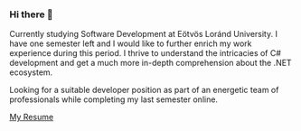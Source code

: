 ### Hi there 👋

Currently studying Software Development at Eötvös Loránd University. I have one semester
left and I would like to further enrich my work experience during this period. I thrive to
understand the intricacies of C# development and get a much more in-depth comprehension
about the .NET ecosystem.

Looking for a suitable developer position as part of an energetic team of professionals while
completing my last semester online.

[My Resume](https://adam-z-balatoni.github.io/resume/)

<!--
**adam-z-balatoni/adam-z-balatoni** is a ✨ _special_ ✨ repository because its `README.md` (this file) appears on your GitHub profile.

Here are some ideas to get you started:

- 🔭 I’m currently working on ...
- 🌱 I’m currently learning ...
- 👯 I’m looking to collaborate on ...
- 🤔 I’m looking for help with ...
- 💬 Ask me about ...
- 📫 How to reach me: ...
- 😄 Pronouns: ...
- ⚡ Fun fact: ...
-->
